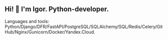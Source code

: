 ## Hi! 👋 I'm Igor. Python-developer.

Languages and tools: Python/Django/DFR/FastAPI/PostgreSQL/SQLAlchemy/SQL/Redis/Celery/GitHub/Nginx/Gunicorn/Docker/Yandex.Cloud.


<!--
**igorsgli/igorsgli** is a ✨ _special_ ✨ repository because its `README.md` (this file) appears on your GitHub profile.

Here are some ideas to get you started:

- 🔭 I’m currently working on ...
- 🌱 I’m currently learning ...
- 👯 I’m looking to collaborate on ...
- 🤔 I’m looking for help with ...
- 💬 Ask me about ...
- 📫 How to reach me: ...
- 😄 Pronouns: ...
- ⚡ Fun fact: ...
-->

